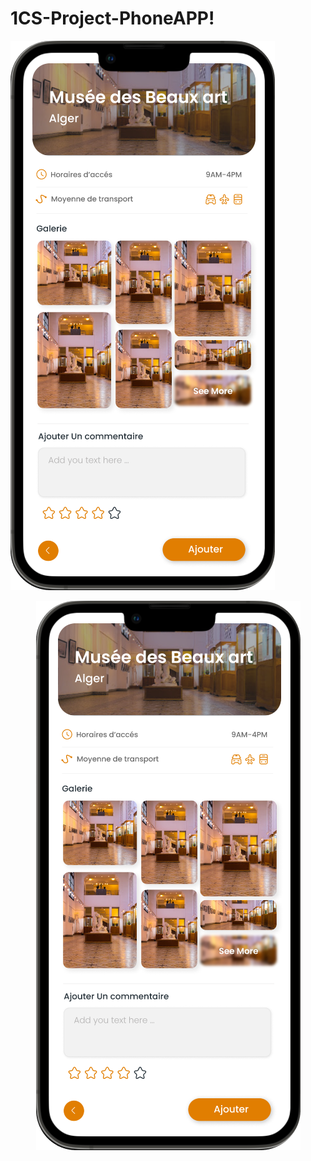 # 1CS-Project-PhoneAPP!

![alt text](./assets/UI-images/1.png)

<p align="center">
  <img src="./assets/UI-images/1.png" alt="Sublime's custom image"/>
</p>

